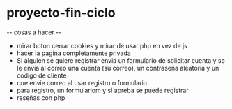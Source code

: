 # proyecto-fin-ciclo

-- cosas a hacer --
- mirar boton cerrar cookies y mirar de usar php en vez de js
- hacer la pagina completamente privada 
- SI alguien se quiere registrar envia un formulario de solicitar cuenta y se le envia al correo una cuenta (su correo), un contraseña aleatoria y un codigo de cliente
- que envie correo al usar registro o formulario
- para registro, un formulariom y si apreba se puede registrar
- reseñas con php
